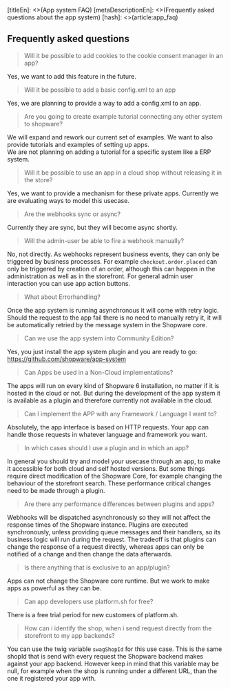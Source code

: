 [titleEn]: <>(App system FAQ)
[metaDescriptionEn]: <>(Frequently asked questions about the app system)
[hash]: <>(article:app_faq)

## Frequently asked questions

>Will it be possible to add cookies to the cookie consent manager in an app?

Yes, we want to add this feature in the future.

>Will it be possible to add a basic config.xml to an app

Yes, we are planning to provide a way to add a config.xml to an app.

>Are you going to create example tutorial connecting any other system to shopware?

We will expand and rework our current set of examples. We want to also provide tutorials and examples
of setting up apps.  
We are not planning on adding a tutorial for a specific system like a ERP system.

>Will it be possible to use an app in a cloud shop without releasing it in the store?

Yes, we want to provide a mechanism for these private apps. Currently we are evaluating ways to model this usecase.

>Are the webhooks sync or async?

Currently they are sync, but they will become async shortly.


>Will the admin-user be able to fire a webhook manually?

No, not directly. As webhooks represent business events, they can only be triggered by business processes.
For example `checkout.order.placed` can only be triggered by creation of an order, although this can happen 
in the administration as well as in the storefront.
For general admin user interaction you can use app action buttons.

>What about Errorhandling?

Once the app system is running asynchronous it will come with retry logic. 
Should the request to the app fail there is no need to manually retry it, it will be automatically retried 
by the message system in the Shopware core.

>Can we use the app system into Community Edition?

Yes, you just install the app system plugin and you are ready to go:
https://github.com/shopware/app-system


>Can Apps be used in a Non-Cloud implementations?

The apps will run on every kind of Shopware 6 installation, no matter if it is
hosted in the cloud or not. But during the development of the app system it is
available as a plugin and therefore currently not available in the cloud. 


>Can I implement the APP with any Framework / Language I want to?

Absolutely, the app interface is based on HTTP requests. Your app can handle 
those requests in whatever language and framework you want.


>In which cases should I use a plugin and in which an app?

In general you should try and model your usecase through an app, to make it accessible for both cloud 
and self hosted versions. But some things require direct modification of the Shopware Core, for example 
changing the behaviour of the storefront search. These performance critical changes need to be made through a
plugin. 


> Are there any performance differences between plugins and apps?

Webhooks will be dispatched asynchronously so they will not affect the response times of the
Shopware instance. Plugins are executed synchronously, unless providing queue messages and their handlers, 
so its business logic will run during the request. The tradeoff is that plugins can change the response of a
request directly, whereas apps can only be notified of a change and then change the data afterwards.


>Is there anything that is exclusive to an app/plugin?

Apps can not change the Shopware core runtime. But we work to make apps
as powerful as they can be.


>Can app developers use platform.sh for free?

There is a free trial period for new customers of platform.sh.


>How can i identify the shop, when i send request directly from the storefront to my app backends?

You can use the twig variable `swagShopId` for this use case. This is the same shopId that is send with every request the Shopware backend makes against your app backend.
However keep in mind that this variable may be null, for example when the shop is running under a different URL, than the one it registered your app with.
